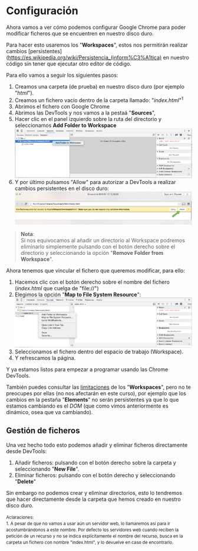 # Configuración

Ahora vamos a ver cómo podemos configurar Google Chrome para poder modificar ficheros que se encuentren en nuestro disco duro.

Para hacer esto usaremos los "**Workspaces**", estos nos permitirán realizar cambios [persistentes](https://es.wikipedia.org/wiki/Persistencia_(inform%C3%A1tica) en nuestro código sin tener que ejecutar otro editor de código.

Para ello vamos a seguir los siguientes pasos:
1. Creamos una carpeta (de prueba) en nuestro disco duro (por ejemplo "*html*").
2. Creamos un fichero vacío dentro de la carpeta llamado: "*index.html*"<sup>1</sup>
3. Abrimos el fichero con Google Chrome
4. Abrimos las DevTools y nos vamos a la pestaá "**Sources**",
5. Hacer clic en el panel izquierdo sobre la ruta del directorio y seleccionamos **Add Folder to Workspace**
[![](../images/workspace.png)](../images/workspace.png)
6. Y por último pulsamos "Allow" para autorizar a DevTools a realizar cambios persistentes en el disco duro: [![](../images/allow_workspace.png)](../images/allow_workspace.png)

> **Nota**:<br>
> Si nos equivocamos al añadir un directorio al Workspace podremos eliminarlo simplemente pulsando con el botón derecho sobre el directorio y seleccionando la opción "**Remove Folder from Workspace**".

Ahora tenemos que vincular el fichero que queremos modificar, para ello:
1. Hacemos clic con el botón derecho sobre el nombre del fichero (*index.html* que cuelga de "file://")
2. Elegimos la opción "**Map to File System Resource**":
[![](../images/workspace_map_to_filesystem.png)](../images/workspace_map_to_filesystem.png)
3. Seleccionamos el fichero dentro del espacio de trabajo (Workspace).
4. Y refrescamos la página.

Y ya estamos listos para empezar a programar usando las Chrome DevTools.

También puedes consultar las [limitaciones](https://developers.google.com/web/tools/setup/setup-workflow#limitations) de los "**Workspaces**", pero no te preocupes por ellas (no nos afectarán en este curso), por ejemplo que los cambios en la pestaña "**Elements**" no serán persistentes ya que lo que estamos cambiando es el *DOM* (que como vimos anteriormente es dinámico, osea que va cambiando).

## Gestión de ficheros
Una vez hecho todo esto podemos añadir y eliminar ficheros directamente desde DevTools:
1. Añadir ficheros: pulsando con el botón derecho sobre la carpeta y seleccionando "**New File**".
2. Eliminar ficheros: pulsando con el botón derecho y seleccionando "**Delete**"
 
Sin embargo no podemos crear y eliminar directorios, esto lo tendremos que hacer directamente desde la carpeta que hemos creado en nuestro disco duro.


<small>Aclaraciones:</small><br>
<small>1. A pesar de que no vamos a usar aún un servidor web, lo llamaremos así para ir acostumbrándonos a este nombre. Por defecto los servidores web cuando reciben la petición de un recurso y no se indica explícitamente el nombre del recurso, busca en la carpeta un fichero con nombre "index.html", y lo devuelve en caso de encontrarlo.</small><br>

